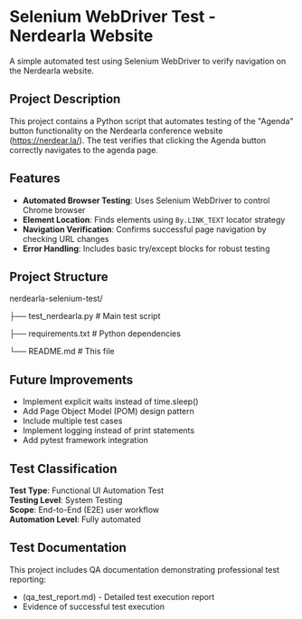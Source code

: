 # Selenium WebDriver Test - Nerdearla Website

A simple automated test using Selenium WebDriver to verify navigation on the Nerdearla website.

## Project Description

This project contains a Python script that automates testing of the "Agenda" button functionality on the Nerdearla conference website (https://nerdear.la/). The test verifies that clicking the Agenda button correctly navigates to the agenda page.

## Features

- **Automated Browser Testing**: Uses Selenium WebDriver to control Chrome browser
- **Element Location**: Finds elements using `By.LINK_TEXT` locator strategy
- **Navigation Verification**: Confirms successful page navigation by checking URL changes
- **Error Handling**: Includes basic try/except blocks for robust testing

## Project Structure

nerdearla-selenium-test/

├── test_nerdearla.py # Main test script

├── requirements.txt # Python dependencies

└── README.md # This file


## Future Improvements
- Implement explicit waits instead of time.sleep()
- Add Page Object Model (POM) design pattern
- Include multiple test cases
- Implement logging instead of print statements
- Add pytest framework integration

## Test Classification

**Test Type**: Functional UI Automation Test  
**Testing Level**: System Testing  
**Scope**: End-to-End (E2E) user workflow  
**Automation Level**: Fully automated

## Test Documentation

This project includes QA documentation demonstrating professional test reporting:

- (qa_test_report.md) - Detailed test execution report
- Evidence of successful test execution
